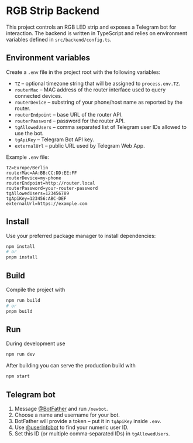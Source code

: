 # RGB Strip Backend

This project controls an RGB LED strip and exposes a Telegram bot for interaction. The backend is written in TypeScript and relies on environment variables defined in `src/backend/config.ts`.

## Environment variables

Create a `.env` file in the project root with the following variables:

-   `TZ` – optional timezone string that will be assigned to `process.env.TZ`.
-   `routerMac` – MAC address of the router interface used to query connected devices.
-   `routerDevice` – substring of your phone/host name as reported by the router.
-   `routerEndpoint` – base URL of the router API.
-   `routerPassword` – password for the router API.
-   `tgAllowedUsers` – comma separated list of Telegram user IDs allowed to use the bot.
-   `tgApiKey` – Telegram Bot API key.
-   `externalUrl` – public URL used by Telegram Web App.

Example `.env` file:

```env
TZ=Europe/Berlin
routerMac=AA:BB:CC:DD:EE:FF
routerDevice=my-phone
routerEndpoint=http://router.local
routerPassword=your-router-password
tgAllowedUsers=123456789
tgApiKey=123456:ABC-DEF
externalUrl=https://example.com
```

## Install

Use your preferred package manager to install dependencies:

```bash
npm install
# or
pnpm install
```

## Build

Compile the project with

```bash
npm run build
# or
pnpm build
```

## Run

During development use

```bash
npm run dev
```

After building you can serve the production build with

```bash
npm start
```

## Telegram bot

1. Message [@BotFather](https://t.me/BotFather) and run `/newbot`.
2. Choose a name and username for your bot.
3. BotFather will provide a token – put it in `tgApiKey` inside `.env`.
4. Use [@userinfobot](https://t.me/userinfobot) to find your numeric user ID.
5. Set this ID (or multiple comma‑separated IDs) in `tgAllowedUsers`.
